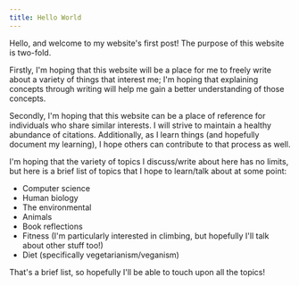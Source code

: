 ```yaml
---
title: Hello World
---
```


Hello, and welcome to my website's first post! The purpose of this website is two-fold. 

Firstly, I'm hoping that this website will be a place for me to freely write about a variety of things that interest me; I'm hoping that explaining concepts through writing will help me gain a better understanding of those concepts.

Secondly, I'm hoping that this website can be a place of reference for individuals who share similar interests. I will strive to maintain a healthy abundance of citations. Additionally, as I learn things (and hopefully document my learning), I hope others can contribute to that process as well.

I'm hoping that the variety of topics I discuss/write about here has no limits, but here is a brief list of topics that I hope to learn/talk about at some point:

- Computer science
- Human biology
- The environmental
- Animals
- Book reflections
- Fitness (I'm particularly interested in climbing, but hopefully I'll talk about other stuff too!)
- Diet (specifically vegetarianism/veganism)

That's a brief list, so hopefully I'll be able to touch upon all the topics!